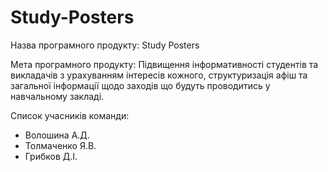 # Study-Posters

Назва програмного продукту: Study Posters

Мета програмного продукту: Підвищення інформативності студентів та викладачів з урахуванням інтересів кожного, структуризація афіш та загальної інформації щодо заходів що будуть проводитись у навчальному закладі.

Список учасників команди:
- Волошина А.Д.
- Толмаченко Я.В.
- Грибков Д.І.
